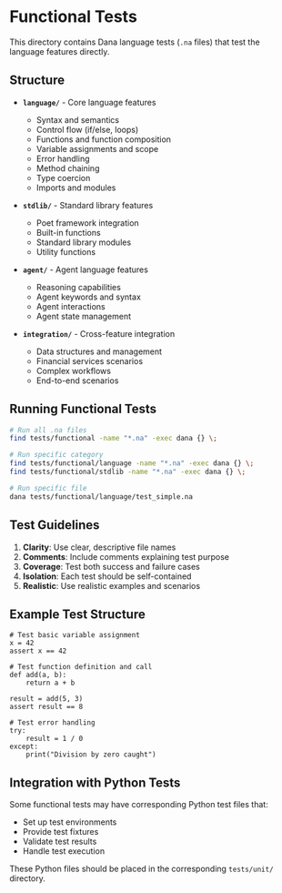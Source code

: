 # Functional Tests

This directory contains Dana language tests (`.na` files) that test the language features directly.

## Structure

- **`language/`** - Core language features
  - Syntax and semantics
  - Control flow (if/else, loops)
  - Functions and function composition
  - Variable assignments and scope
  - Error handling
  - Method chaining
  - Type coercion
  - Imports and modules

- **`stdlib/`** - Standard library features
  - Poet framework integration
  - Built-in functions
  - Standard library modules
  - Utility functions

- **`agent/`** - Agent language features
  - Reasoning capabilities
  - Agent keywords and syntax
  - Agent interactions
  - Agent state management

- **`integration/`** - Cross-feature integration
  - Data structures and management
  - Financial services scenarios
  - Complex workflows
  - End-to-end scenarios

## Running Functional Tests

```bash
# Run all .na files
find tests/functional -name "*.na" -exec dana {} \;

# Run specific category
find tests/functional/language -name "*.na" -exec dana {} \;
find tests/functional/stdlib -name "*.na" -exec dana {} \;

# Run specific file
dana tests/functional/language/test_simple.na
```

## Test Guidelines

1. **Clarity**: Use clear, descriptive file names
2. **Comments**: Include comments explaining test purpose
3. **Coverage**: Test both success and failure cases
4. **Isolation**: Each test should be self-contained
5. **Realistic**: Use realistic examples and scenarios

## Example Test Structure

```dana
# Test basic variable assignment
x = 42
assert x == 42

# Test function definition and call
def add(a, b):
    return a + b

result = add(5, 3)
assert result == 8

# Test error handling
try:
    result = 1 / 0
except:
    print("Division by zero caught")
```

## Integration with Python Tests

Some functional tests may have corresponding Python test files that:
- Set up test environments
- Provide test fixtures
- Validate test results
- Handle test execution

These Python files should be placed in the corresponding `tests/unit/` directory. 
